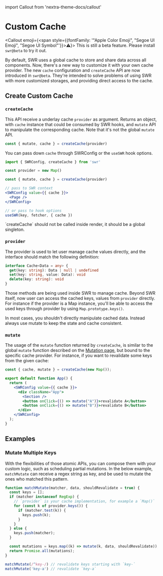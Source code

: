 import Callout from 'nextra-theme-docs/callout'

# Custom Cache

<Callout emoji={<span style={{fontFamily: '"Apple Color Emoji", "Segoe UI Emoji", "Segoe UI Symbol"'}}>⚠️</span>}>
  This is still a beta feature. Please install `swr@beta` to try it out.
</Callout>

By default, SWR uses a global cache to store and share data across all components. Now, there's a new way to customize it with your own cache provider.
The new `cache` configuration and `createCache`  API are now introduced in `swr@beta`. They're intended to solve problems of using SWR with more customized storages, and providing direct access to the cache.

## Create Custom Cache

### `createCache`

This API receive a underlay cache `provider` as argument. Returns an object, with `cache` instance that could be consumed by SWR hooks,
and `mutate` API to manipulate the corresponding cache. Note that it's not the global `mutate` API.

```js
const { mutate, cache } = createCache(provider)
```

You can pass down `cache` through SWRConfig or the `useSWR` hook options.

```jsx
import { SWRConfig, createCache } from 'swr'

const provider = new Map()

const { mutate, cache } = createCache(provider)

// pass to SWR context
<SWRConfig value={{ cache }}>
  <Page />
</SWRConfig>

// or pass to hook options
useSWR(key, fetcher, { cache })
```

<Callout emoji="🚨" background="bg-red-200 dark:text-gray-800">
  `createCache` should not be called inside render, it should be a global singleton.
</Callout>

### `provider`

The provider is used to let user manage cache values directly, and the interface should match the following definition:

```ts
interface Cache<Data = any> {
  get(key: string): Data | null | undefined
  set(key: string, value: Data): void
  delete(key: string): void
}
```

Those methods are being used inside SWR to manage cache. Beyond SWR itself, now user can access the cached keys, values from `provider` directly.
For instance if the provider is a Map instance, you'll be able to access the used keys through provider by using `Map.prototype.keys()`.

<Callout emoji="🚨" background="bg-red-200 dark:text-gray-800">
  In most cases, you shouldn't directly manipulate cached data. Instead always use mutate to keep the state and cache consistent.
</Callout>


### `mutate`

The usage of the `mutate` function returned by `createCache`, is similar to the global `mutate` function described on the [Mutation page](/docs/mutation), but bound to the specific cache provider. For instance, if you want to revalidate some keys from the given cache:

```jsx
const { cache, mutate } = createCache(new Map());

export default function App() {
  return (
    <SWRConfig value={{ cache }}>
      <div className="App">
        <Section />
        <button onClick={() => mutate("A")}>revalidate A</button>
        <button onClick={() => mutate("B")}>revalidate B</button>
      </div>
    </SWRConfig>
  );
}
```

## Examples

### Mutate Multiple Keys

With the flexibilities of those atomic APIs, you can compose them with your custom logic, such as scheduling partial mutations.
In the below example, `matchMutate` can receive a regex string as key, and be used to mutate the ones who matched this pattern.

```js
function matchMutate(matcher, data, shouldRevalidate = true) {
  const keys = [];
  if (matcher instanceof RegExp) {
    // `provider` is your cache implementation, for example a `Map()`
    for (const k of provider.keys()) {
      if (matcher.test(k)) {
        keys.push(k);
      }
    }
  } else {
    keys.push(matcher);
  }

  const mutations = keys.map((k) => mutate(k, data, shouldRevalidate));
  return Promise.all(mutations);
}

matchMutate(/^key-/) // revalidate keys starting with `key-`
matchMutate('key-a') // revalidate `key-a`
```
